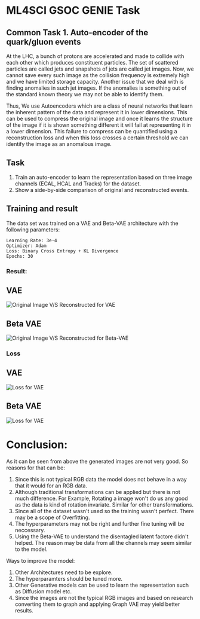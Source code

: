 # ML4SCI GSOC GENIE Task
## Common Task 1. Auto-encoder of the quark/gluon events

At the LHC, a bunch of protons are accelerated and made to collide with each other which produces constituent particles. The set of scattered particles are called jets and snapshots of jets are called jet images. Now, we cannot save every such image as the collision frequency is extremely high and we have limited storage capacity. Another issue that we deal with is finding anomalies in such jet images. If the anomalies is something out of the standard known theory we may not be able to identify them.

Thus, We use Autoencoders which are a class of neural networks that learn the inherent pattern of the data and represent it in lower dimensions. This can be used to compress the original image and once it learns the structure of the image if it is shown something different it will fail at representing it in a lower dimension. This failure to compress can be quantified using a reconstruction loss and when this loss crosses a certain threshold we can identify the image as an anomalous image.

## Task 
1. Train an auto-encoder to learn the representation based on three image channels (ECAL, HCAL and Tracks) for the dataset.
2. Show a side-by-side comparison of original and reconstructed events.

## Training and result
The data set was trained on a VAE and Beta-VAE architecture with the following parameters:
```
Learning Rate: 3e-4
Optimizer: Adam
Loss: Binary Cross Entropy + KL Divergence
Epochs: 30
```
### Result:
## VAE 
![Original Image V/S Reconstructed for VAE](images/vae.png) 
## Beta VAE
![Original Image V/S Reconstructed for Beta-VAE](images/beta_vae.png)
### Loss
## VAE
![Loss for VAE](images/loss_vae.png) 
## Beta VAE
![Loss for VAE](images/loss_beta.png) 

# Conclusion:

As it can be seen from above the generated images are not very good. So reasons for that can be:
1.   Since this is not typical RGB data the model does not behave in a way that it would for an RGB data.
2.   Although traditional transformations can be applied but there is not much difference. For Example, Rotating a image won't do us any good as the data is kind of rotation invariate. Similar for other transformations.
3. Since all of the dataset wasn't used so the training wasn't perfect. There may be a scope of Overfitting.
4. The hyperparameters may not be right and further fine tuning will be neccessary.
5. Using the Beta-VAE to understand the disentagled latent factore didn't helped. The reason may be data from all the channels may seem similar to the model.

Ways to improve the model:



1.   Other Architectures need to be explore.
2.   The hyperparamters should be tuned more.
3.   Other Generative models can be used to learn the representation such as Diffusion model etc.
4. Since the images are not the typical RGB images and based on research converting them to graph and applying Graph VAE may yield better results.
